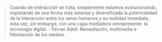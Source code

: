 > Cuando de interacción se trata, simplemente estamos evolucionando, explotando de una forma más extensa y diversificada la potencialidad de la interacción entre los seres humanos y su realidad inmediata, esta vez, sin embargo, con una capa mediadora omnipresente: la tecnología digital. - Ferran Adell: Remediación, multimedia e hibridación de los medios.

